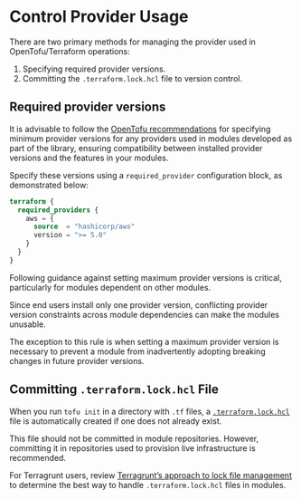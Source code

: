 # Control Provider Usage

There are two primary methods for managing the provider used in OpenTofu/Terraform operations:

1. Specifying required provider versions.
2. Committing the `.terraform.lock.hcl` file to version control.
   
## Required provider versions

It is advisable to follow the [OpenTofu recommendations](https://opentofu.org/docs/language/providers/requirements/#best-practices-for-provider-versions) for specifying minimum provider versions for any providers used in modules developed as part of the library, ensuring compatibility between installed provider versions and the features in your modules.



Specify these versions using a `required_provider` configuration block, as demonstrated below:

```terraform
terraform {
  required_providers {
    aws = {
      source  = "hashicorp/aws"
      version = ">= 5.0"
    }
  }
}
```
Following guidance against setting maximum provider versions is critical, particularly for modules dependent on other modules.

Since end users install only one provider version, conflicting provider version constraints across module dependencies can make the modules unusable.

The exception to this rule is when setting a maximum provider version is necessary to prevent a module from inadvertently adopting breaking changes in future provider versions.

## Committing `.terraform.lock.hcl` File


When you run `tofu init` in a directory with `.tf` files, a [`.terraform.lock.hcl`](https://opentofu.org/docs/language/files/dependency-lock) file is automatically created if one does not already exist.

This file should not be committed in module repositories. However, committing it in repositories used to provision live infrastructure is recommended.

For Terragrunt users, review [Terragrunt’s approach to lock file management](https://terragrunt.gruntwork.io/docs/features/lock-file-handling/) to determine the best way to handle `.terraform.lock.hcl` files in modules.
